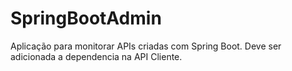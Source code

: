 # SpringBootAdmin
Aplicação para monitorar APIs criadas com Spring Boot.
Deve ser adicionada a dependencia na API Cliente. 
